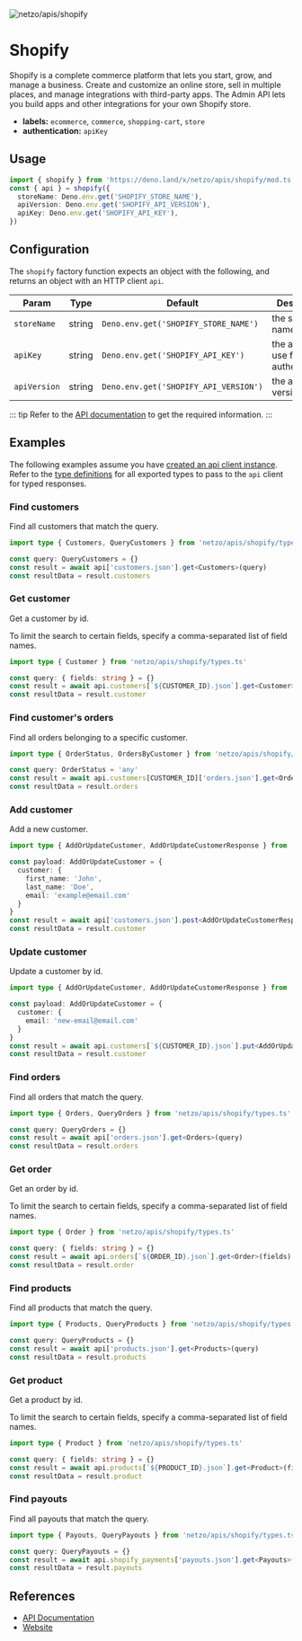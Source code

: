 <img src="https://raw.githubusercontent.com/netzo/netzo/main/assets/apis/shopify.svg" alt="netzo/apis/shopify" class="mb-5 w-75px">

# Shopify

Shopify is a complete commerce platform that lets you start, grow, and manage a business. Create and customize an online store, sell in multiple places, and manage integrations with third-party apps. The Admin API lets you build apps and other integrations for your own Shopify store.

- **labels:** `ecommerce`, `commerce`, `shopping-cart`, `store`
- **authentication:** `apiKey`

## Usage

```ts
import { shopify } from 'https://deno.land/x/netzo/apis/shopify/mod.ts'
const { api } = shopify({
  storeName: Deno.env.get('SHOPIFY_STORE_NAME'),
  apiVersion: Deno.env.get('SHOPIFY_API_VERSION'),
  apiKey: Deno.env.get('SHOPIFY_API_KEY'),
})
```

## Configuration

The `shopify` factory function expects an object with the following, and returns an object with an HTTP client `api`.

| Param        | Type   | Default                               | Description                           |
|--------------|--------|---------------------------------------|---------------------------------------|
| `storeName`  | string | `Deno.env.get('SHOPIFY_STORE_NAME')`  | the store name                        |
| `apiKey`     | string | `Deno.env.get('SHOPIFY_API_KEY')`     | the api key to use for authentication |
| `apiVersion` | string | `Deno.env.get('SHOPIFY_API_VERSION')` | the api version                       |

::: tip Refer to the [API documentation](https://shopify.dev/docs/api) to get the required information.
:::

## Examples

The following examples assume you have [created an api client instance](#usage). Refer to the [type definitions](https://deno.land/x/netzo/apis/shopify/types.ts) for all exported types to pass to the `api` client for typed responses.

### Find customers

Find all customers that match the query.

```ts
import type { Customers, QueryCustomers } from 'netzo/apis/shopify/types.ts'

const query: QueryCustomers = {}
const result = await api['customers.json'].get<Customers>(query)
const resultData = result.customers
```

### Get customer

Get a customer by id.

To limit the search to certain fields, specify a comma-separated list of field names.

```ts
import type { Customer } from 'netzo/apis/shopify/types.ts'

const query: { fields: string } = {}
const result = await api.customers[`${CUSTOMER_ID}.json`].get<Customer>(fields)
const resultData = result.customer
```

### Find customer's orders

Find all orders belonging to a specific customer.

```ts
import type { OrderStatus, OrdersByCustomer } from 'netzo/apis/shopify/types.ts'

const query: OrderStatus = 'any'
const result = await api.customers[CUSTOMER_ID]['orders.json'].get<OrdersByCustomer>(query)
const resultData = result.orders
```

###  Add customer

Add a new customer.

```ts
import type { AddOrUpdateCustomer, AddOrUpdateCustomerResponse } from 'netzo/apis/shopify/types.ts'

const payload: AddOrUpdateCustomer = {
  customer: {
    first_name: 'John',
    last_name: 'Doe',
    email: 'example@email.com'
  }
}
const result = await api['customers.json'].post<AddOrUpdateCustomerResponse>(payload)
const resultData = result.customer
```

###  Update customer

Update a customer by id.

```ts
import type { AddOrUpdateCustomer, AddOrUpdateCustomerResponse } from 'netzo/apis/shopify/types.ts'

const payload: AddOrUpdateCustomer = {
  customer: {
    email: 'new-email@email.com'
  }
}
const result = await api.customers[`${CUSTOMER_ID}.json`].put<AddOrUpdateCustomerResponse>(payload)
const resultData = result.customer
```

### Find orders

Find all orders that match the query.

```ts
import type { Orders, QueryOrders } from 'netzo/apis/shopify/types.ts'

const query: QueryOrders = {}
const result = await api['orders.json'].get<Orders>(query)
const resultData = result.orders
```

### Get order

Get an order by id.

To limit the search to certain fields, specify a comma-separated list of field names.

```ts
import type { Order } from 'netzo/apis/shopify/types.ts'

const query: { fields: string } = {}
const result = await api.orders[`${ORDER_ID}.json`].get<Order>(fields)
const resultData = result.order
```

###  Find products

Find all products that match the query.

```ts
import type { Products, QueryProducts } from 'netzo/apis/shopify/types.ts'

const query: QueryProducts = {}
const result = await api['products.json'].get<Products>(query)
const resultData = result.products
```

### Get product

Get a product by id.

To limit the search to certain fields, specify a comma-separated list of field names.

```ts
import type { Product } from 'netzo/apis/shopify/types.ts'

const query: { fields: string } = {}
const result = await api.products[`${PRODUCT_ID}.json`].get<Product>(fields)
const resultData = result.product
```

### Find payouts

Find all payouts that match the query.

```ts
import type { Payouts, QueryPayouts } from 'netzo/apis/shopify/types.ts'

const query: QueryPayouts = {}
const result = await api.shopify_payments['payouts.json'].get<Payouts>(query)
const resultData = result.payouts
```

## References

- [API Documentation](https://shopify.dev/docs/api/admin-rest)
- [Website](https://www.shopify.com/)
